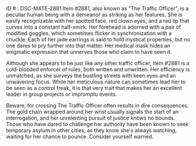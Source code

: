 ID # : DSC-MATE-2881
Item #2881, also known as "The Traffic Officer", is a peculiar human being with a demeanor as striking as her features. She is easily recognizable with her spotted face, red clown eyes, and a red lip that curves into a constant half-smirk. Her forehead is adorned with a pair of modified goggles, which sometimes flicker in synchronization with a chuckle. Each of her jade earrings is said to hold mystical properties, but no one dares to pry further into that matter. Her medical mask hides an enigmatic expression that unnerves those who claim to have seen it.

Although she appears to be just like any other traffic officer, Item #2881 is a cold-blooded enforcer of rules, both written and unwritten. Her efficiency is unmatched, as she surveys the bustling streets with keen eyes and an unwavering focus. While her meticulous nature can sometimes lead her to be seen as a control freak, it is that very trait that makes her an excellent leader in group projects or impromptu events.

Beware, for crossing The Traffic Officer often results in dire consequences. The gold chain wrapped around her wrist usually signals the start of an interrogation, and her unrelenting pursuit of justice knows no bounds. Those who have dared to challenge her authority have been known to seek temporary asylum in other cities, as they know she's always watching, waiting for her chance to pounce. Consider yourself warned.